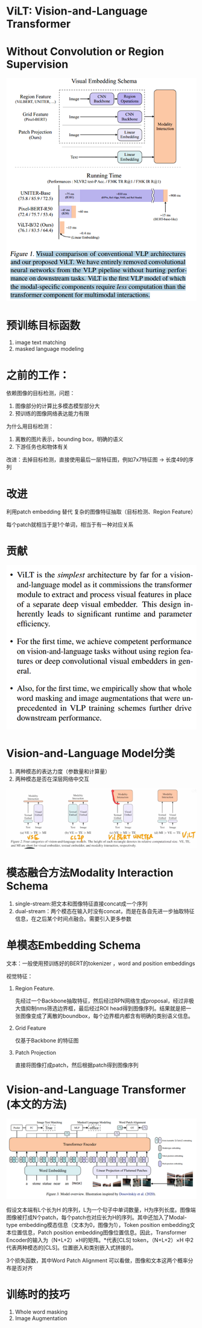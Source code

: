 # **ViLT: Vision-and-Language Transformer**

# **Without Convolution or Region Supervision**

![image-20230627005807598](ViLT.assets/image-20230627005807598.png)

# 预训练目标函数

1. image text matching
2. masked language modeling 

# 之前的工作：

依赖图像的目标检测，问题：

1. 图像部分的计算比多模态模型部分大
2. 预训练的图像网络表达能力有限

为什么用目标检测：

1. 离散的图片表示，bounding box，明确的语义
2. 下游任务也和物体有关

改进：去掉目标检测，直接使用最后一层特征图，例如7x7特征图 -> 长度49的序列

# 改进

利用patch embedding 替代 复杂的图像特征抽取（目标检测、Region Feature）

每个patch就相当于是1个单词，相当于有一种对应关系

# 贡献

![image-20230627203541891](ViLT.assets/image-20230627203541891.png)

# Vision-and-Language Model分类

1. 两种模态的表达力度（参数量和计算量）
2. 两种模态是否在深层网络中交互

![image-20230627204439735](ViLT.assets/image-20230627204439735.png)

# 模态融合方法Modality Interaction Schema

1. single-stream:把文本和图像特征直接concat成一个序列
2. dual-stream：两个模态在输入时没有concat，而是在各自先进一步抽取特征信息，在之后某个时间点融合。需要引入更多参数

# 单模态Embedding Schema

文本：一般使用预训练好的BERT的tokenizer ，word and position embeddings

视觉特征：

1. Region Feature.

   先经过一个Backbone抽取特征，然后经过RPN网络生成proposal，经过非极大值抑制nms筛选边界框，最后经过ROI head得到图像序列。结果就是把一张图像变成了离散的boundbox，每个边界框内都含有明确的类别语义信息。

2. Grid Feature

   仅基于Backbone 的特征图

3. Patch Projection

   直接将图像打成patch，然后根据patch得到图像序列 

# Vision-and-Language Transformer (本文的方法)

![image-20230627213335630](ViLT.assets/image-20230627213335630.png)

假设文本端有L个长为H 的序列，L为一个句子中单词数量，H为序列长度。图像端图像被打成N个patch，每个patch也对应长为H的序列。其中还加入了Modal-type embedding模态信息（文本为0，图像为1），Token position embedding文本位置信息，Patch position embedding图像位置信息。因此，Transformer Encoder的输入为（N+L+2）×H的矩阵。*代表[CLS] token，（N+L+2）×H 中2代表两种模态的[CLS]。位置嵌入和类别嵌入式拼接的。 

3个损失函数，其中Word Patch Alignment 可以看做，图像和文本这两个概率分布是否对齐

# 训练时的技巧

1. Whole word masking
2. Image Augmentation